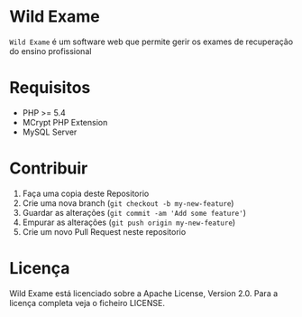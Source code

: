 Wild Exame
================================================================================
`Wild Exame` é um software web que permite gerir os exames de recuperação do ensino profissional

Requisitos
================================================================================

* PHP >= 5.4
* MCrypt PHP Extension
* MySQL Server

Contribuir
================================================================================

1. Faça uma copia deste Repositorio
2. Crie uma nova branch (`git checkout -b my-new-feature`)
3. Guardar as alterações (`git commit -am 'Add some feature'`)
4. Empurar as alterações (`git push origin my-new-feature`)
5. Crie um novo Pull Request neste repositorio

Licença
================================================================================

Wild Exame está licenciado sobre a Apache License, Version 2.0. Para a licença completa veja o ficheiro LICENSE.
